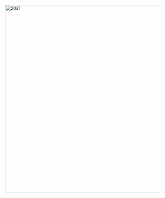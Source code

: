 <img width="1269" height="612" alt="2021" src="https://github.com/user-attachments/assets/d2ae2310-cbdd-4920-a465-f61f3ff1042e" />
